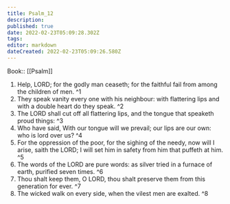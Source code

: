 ```yaml
---
title: Psalm_12
description: 
published: true
date: 2022-02-23T05:09:28.302Z
tags: 
editor: markdown
dateCreated: 2022-02-23T05:09:26.580Z
---
```


 Book:: [[Psalm]]
 1. Help, LORD; for the godly man ceaseth; for the faithful fail from among the children of men. ^1
 2. They speak vanity every one with his neighbour: with flattering lips and with a double heart do they speak. ^2
 3. The LORD shall cut off all flattering lips, and the tongue that speaketh proud things: ^3
 4. Who have said, With our tongue will we prevail; our lips are our own: who is lord over us? ^4
 5. For the oppression of the poor, for the sighing of the needy, now will I arise, saith the LORD; I will set him in safety from him that puffeth at him. ^5
 6. The words of the LORD are pure words: as silver tried in a furnace of earth, purified seven times. ^6
 7. Thou shalt keep them, O LORD, thou shalt preserve them from this generation for ever. ^7
 8. The wicked walk on every side, when the vilest men are exalted. ^8

